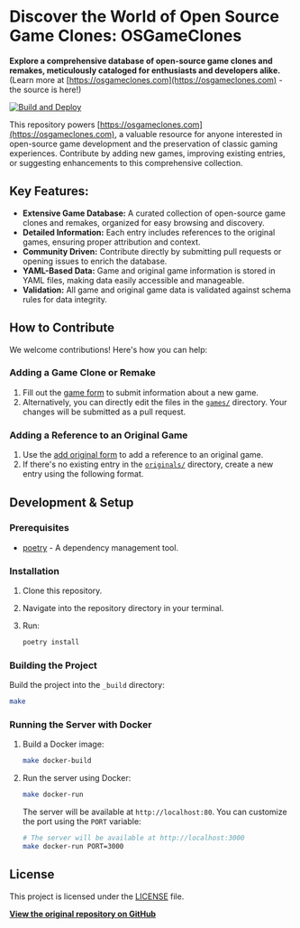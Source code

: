 # Discover the World of Open Source Game Clones: OSGameClones

**Explore a comprehensive database of open-source game clones and remakes, meticulously cataloged for enthusiasts and developers alike.** (Learn more at [https://osgameclones.com](https://osgameclones.com) - the source is here!)

[![Build and Deploy](https://github.com/opengaming/osgameclones/actions/workflows/main.yml/badge.svg)](https://github.com/opengaming/osgameclones/actions/workflows/main.yml)

This repository powers [https://osgameclones.com](https://osgameclones.com), a valuable resource for anyone interested in open-source game development and the preservation of classic gaming experiences. Contribute by adding new games, improving existing entries, or suggesting enhancements to this comprehensive collection.

## Key Features:

*   **Extensive Game Database:** A curated collection of open-source game clones and remakes, organized for easy browsing and discovery.
*   **Detailed Information:** Each entry includes references to the original games, ensuring proper attribution and context.
*   **Community Driven:**  Contribute directly by submitting pull requests or opening issues to enrich the database.
*   **YAML-Based Data:** Game and original game information is stored in YAML files, making data easily accessible and manageable.
*   **Validation:** All game and original game data is validated against schema rules for data integrity.

## How to Contribute

We welcome contributions!  Here's how you can help:

### Adding a Game Clone or Remake

1.  Fill out the [game form](https://osgameclones.com/add_game.html) to submit information about a new game.
2.  Alternatively, you can directly edit the files in the [`games/`](games/) directory. Your changes will be submitted as a pull request.

### Adding a Reference to an Original Game

1.  Use the [add original form](https://osgameclones.com/add_original.html) to add a reference to an original game.
2.  If there's no existing entry in the [`originals/`](originals/) directory, create a new entry using the following format.

## Development & Setup

### Prerequisites

*   [poetry](https://python-poetry.org/) -  A dependency management tool.

### Installation

1.  Clone this repository.
2.  Navigate into the repository directory in your terminal.
3.  Run:

    ```bash
    poetry install
    ```

### Building the Project

Build the project into the `_build` directory:

```bash
make
```

### Running the Server with Docker

1.  Build a Docker image:

    ```bash
    make docker-build
    ```

2.  Run the server using Docker:

    ```bash
    make docker-run
    ```

    The server will be available at `http://localhost:80`.  You can customize the port using the `PORT` variable:

    ```bash
    # The server will be available at http://localhost:3000
    make docker-run PORT=3000
    ```

## License

This project is licensed under the [LICENSE](LICENSE) file.

**[View the original repository on GitHub](https://github.com/opengaming/osgameclones)**
